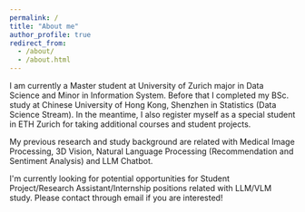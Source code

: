 ```yaml
---
permalink: /
title: "About me"
author_profile: true
redirect_from: 
  - /about/
  - /about.html
---
```


I am currently a Master student at University of Zurich major in Data Science and Minor in Information System. Before that I completed my BSc. study at Chinese University of Hong Kong, Shenzhen in Statistics (Data Science Stream). In the meantime, I also register myself as a special student in ETH Zurich for taking additional courses and student projects.

My previous research and study background are related with Medical Image Processing, 3D Vision, Natural Language Processing (Recommendation and Sentiment Analysis) and LLM Chatbot.

I'm currently looking for potential opportunities for Student Project/Research Assistant/Internship positions related with LLM/VLM study. Please contact through email if you are interested!